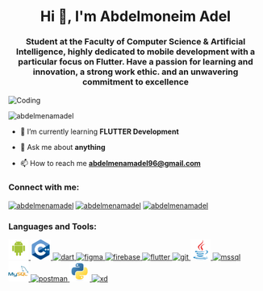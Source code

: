 <h1 align="center">Hi 👋, I'm Abdelmoneim Adel</h1>
<h3 align="center">Student at the Faculty of Computer Science & Artificial Intelligence, highly dedicated to mobile development with a particular focus on Flutter. Have a passion for learning and innovation, a strong work ethic. and an unwavering commitment to excellence </h3>
<img align="center" alt="Coding" width ="1000" src="https://scontent.fcai21-1.fna.fbcdn.net/v/t39.30808-6/430459385_980854213557685_1108165492031965458_n.png?_nc_cat=100&ccb=1-7&_nc_sid=5f2048&_nc_eui2=AeF64lhGbtG5sVOt4ZR_kicXIF990pSSQcwgX33SlJJBzIxCnAg241ujTGzCFcL7GZ49mV0A2UIdKOVwxEgSgV93&_nc_ohc=13daXsX0q6kAX_C9rNO&_nc_ht=scontent.fcai21-1.fna&oh=00_AfDP1umiEhO_cidvR1pL5drsMDexzTF4aqLLtt81tkcZaQ&oe=65F9FDC9">

<p align="left"> <img src="https://komarev.com/ghpvc/?username=abdelmenamadel&label=Profile%20views&color=0e75b6&style=flat" alt="abdelmenamadel" /> </p>

- 🌱 I’m currently learning **FLUTTER Development**

- 💬 Ask me about **anything**

- 📫 How to reach me **abdelmenamadel96@gmail.com**

<h3 align="left">Connect with me:</h3>
<p align="left">
<a href="https://www.linkedin.com/in/abdelmenam-adel-175b35265/" target="blank"><img align="center" src="https://raw.githubusercontent.com/rahuldkjain/github-profile-readme-generator/master/src/images/icons/Social/linked-in-alt.svg" alt="abdelmenamadel" height="30" width="40" /></a>
<a href="https://www.facebook.com/abdelmenam.adel.10" target="blank"><img align="center" src="https://raw.githubusercontent.com/rahuldkjain/github-profile-readme-generator/master/src/images/icons/Social/facebook.svg" alt="abdelmenamadel" height="30" width="40" /></a>
<a href="https://www.youtube.com/channel/UC608nS48jH31dWN8D8jWN_Q" target="blank"><img align="center" src="https://raw.githubusercontent.com/rahuldkjain/github-profile-readme-generator/master/src/images/icons/Social/youtube.svg" alt="abdelmenamadel" height="30" width="40" /></a>
</p>

<h3 align="left">Languages and Tools:</h3>
<p align="left"> <a href="https://developer.android.com" target="_blank" rel="noreferrer"> <img src="https://raw.githubusercontent.com/devicons/devicon/master/icons/android/android-original-wordmark.svg" alt="android" width="40" height="40"/> </a> <a href="https://www.w3schools.com/cpp/" target="_blank" rel="noreferrer"> <img src="https://raw.githubusercontent.com/devicons/devicon/master/icons/cplusplus/cplusplus-original.svg" alt="cplusplus" width="40" height="40"/> </a> <a href="https://dart.dev" target="_blank" rel="noreferrer"> <img src="https://www.vectorlogo.zone/logos/dartlang/dartlang-icon.svg" alt="dart" width="40" height="40"/> </a> <a href="https://www.figma.com/" target="_blank" rel="noreferrer"> <img src="https://www.vectorlogo.zone/logos/figma/figma-icon.svg" alt="figma" width="40" height="40"/> </a> <a href="https://firebase.google.com/" target="_blank" rel="noreferrer"> <img src="https://www.vectorlogo.zone/logos/firebase/firebase-icon.svg" alt="firebase" width="40" height="40"/> </a> <a href="https://flutter.dev" target="_blank" rel="noreferrer"> <img src="https://www.vectorlogo.zone/logos/flutterio/flutterio-icon.svg" alt="flutter" width="40" height="40"/> </a> <a href="https://git-scm.com/" target="_blank" rel="noreferrer"> <img src="https://www.vectorlogo.zone/logos/git-scm/git-scm-icon.svg" alt="git" width="40" height="40"/> </a> <a href="https://www.java.com" target="_blank" rel="noreferrer"> <img src="https://raw.githubusercontent.com/devicons/devicon/master/icons/java/java-original.svg" alt="java" width="40" height="40"/> </a> <a href="https://www.microsoft.com/en-us/sql-server" target="_blank" rel="noreferrer"> <img src="https://www.svgrepo.com/show/303229/microsoft-sql-server-logo.svg" alt="mssql" width="40" height="40"/> </a> <a href="https://www.mysql.com/" target="_blank" rel="noreferrer"> <img src="https://raw.githubusercontent.com/devicons/devicon/master/icons/mysql/mysql-original-wordmark.svg" alt="mysql" width="40" height="40"/> </a> <a href="https://postman.com" target="_blank" rel="noreferrer"> <img src="https://www.vectorlogo.zone/logos/getpostman/getpostman-icon.svg" alt="postman" width="40" height="40"/> </a> <a href="https://www.python.org" target="_blank" rel="noreferrer"> <img src="https://raw.githubusercontent.com/devicons/devicon/master/icons/python/python-original.svg" alt="python" width="40" height="40"/> </a> <a href="https://www.adobe.com/products/xd.html" target="_blank" rel="noreferrer"> <img src="https://cdn.worldvectorlogo.com/logos/adobe-xd.svg" alt="xd" width="40" height="40"/> </a> </p>
